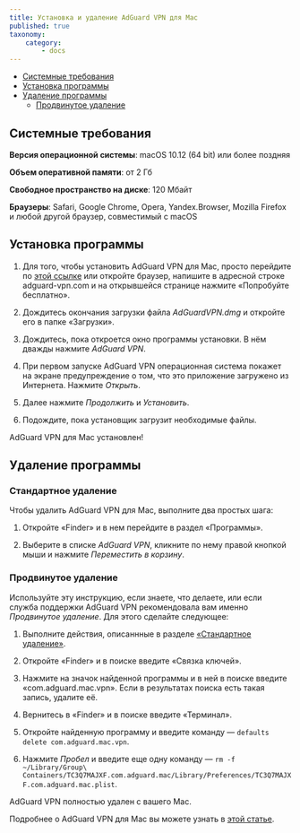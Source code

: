 ```yaml
---
title: Установка и удаление AdGuard VPN для Mac
published: true
taxonomy:
    category:
        - docs
---
```

* [Системные требования](#requirements)
* [Установка программы](#install)
* [Удаление программы](#uninstall)
  * [Продвинутое удаление](#advanced-uninstall)

<a id="requirements"></a>

## Системные требования

**Версия операционной системы**: macOS 10.12 (64 bit) или более поздняя

**Объем оперативной памяти**: от 2 Гб

**Свободное пространство на диске**: 120 Мбайт

**Браузеры**: Safari, Google Chrome, Opera, Yandex.Browser, Mozilla Firefox и любой другой браузер, совместимый с macOS

<a id="install"></a>

## Установка программы

1. Для того, чтобы установить AdGuard VPN для Mac, просто перейдите по [этой ссылке](https://agrd.io/mac_vpn_beta) или откройте браузер, напишите в адресной строке adguard-vpn.com и на открывшейся странице нажмите «Попробуйте бесплатно».

2. Дождитесь окончания загрузки файла *AdGuardVPN.dmg* и откройте его в папке «Загрузки».

3. Дождитесь, пока откроется окно программы установки. В нём дважды нажмите *AdGuard VPN*.

4. При первом запуске AdGuard VPN операционная система покажет на экране предупреждение о том, что это приложение загружено из Интернета. Нажмите *Открыть*.

5. Далее нажмите *Продолжить* и *Установить*.

6. Подождите, пока установщик загрузит необходимые файлы.

AdGuard VPN для Mac установлен!

<a id="uninstall"></a>

## Удаление программы

### Стандартное удаление

Чтобы удалить AdGuard VPN для Mac, выполните два простых шага:

1. Откройте «Finder» и в нем перейдите в раздел «Программы».

2. Выберите в списке *AdGuard VPN*, кликните по нему правой кнопкой мыши и нажмите *Переместить в корзину*.

<a id="advanced-uninstall"></a>

### Продвинутое удаление

Используйте эту инструкцию, если знаете, что делаете, или если служба поддержки AdGuard VPN рекомендовала вам именно *Продвинутое удаление*. Для этого сделайте следующее:

1. Выполните действия, описаннные в разделе [«Стандартное удаление»](#uninstall).

2. Откройте «Finder» и в поиске введите «Связка ключей».

3. Нажмите на значок найденной программы и в ней в поиске введите «com.adguard.mac.vpn». Если в результатах поиска есть такая запись, удалите её.

4. Вернитесь в «Finder» и в поиске введите «Терминал».

5. Откройте найденную программу и введите команду — `defaults delete com.adguard.mac.vpn`.

6. Нажмите *Пробел* и введите еще одну команду — `rm -f ~/Library/Group\ Containers/TC3Q7MAJXF.com.adguard.mac/Library/Preferences/TC3Q7MAJXF.com.adguard.mac.plist`.

AdGuard VPN полностью удален с вашего Mac.

Подробнее о AdGuard VPN для Mac вы можете узнать в [этой статье](https://kb.adguard.com/ru/vpn/adguard-vpn-mac/overview).